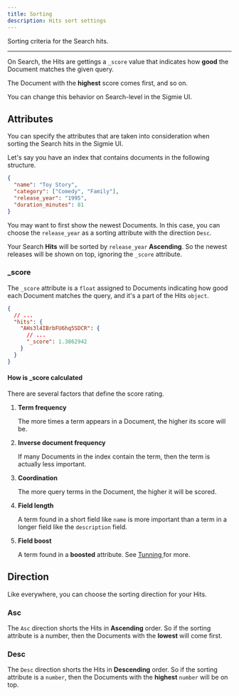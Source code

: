 ```yaml
---
title: Sorting
description: Hits sort settings
---
```


Sorting criteria for the Search hits.

---

On Search, the Hits are gettings a `_score` value that indicates how **good** the Document matches the given query.

The Document with the **highest** score comes first, and so on.

You can change this behavior on Search-level in the Sigmie UI.

 

## Attributes

You can specify the attributes that are taken into consideration when sorting
the Search hits in the Sigmie UI.

Let's say you have an index that contains documents in the following structure.

```json
{
  "name": "Toy Story",
  "category": ["Comedy", "Family"],
  "release_year": "1995",
  "duration_minutes": 81
}
```

You may want to first show the newest Documents. In this case, you can choose the `release_year` as a sorting attribute with the direction `Desc`.

Your Search **Hits** will be sorted by `release_year` **Ascending**. So the newest releases will be shown on top, ignoring the `_score` attribute.

### \_score

The `_score` attribute is a `float` assigned to Documents indicating how good each Document matches the query, and it's a part of the Hits `object`.

```json
{
  // ...
  "hits": {
    "AHs3l4IBrbFU6hq5SDCR": {
      // ...
      "_score": 1.3862942
    }
  }
}
```

#### How is \_score calculated

There are several factors that define the score rating.

1. **Term frequency**

   The more times a term appears in a Document, the higher its score will be.

1. **Inverse document frequency**

   If many Documents in the index contain the term, then the term is actually less important.

1. **Coordination**

   The more query terms in the Document, the higher it will be scored.

1. **Field length**

   A term found in a short field like `name` is more important than a term
   in a longer field like the `description` field.

1. **Field boost**

   A term found in a **boosted** attribute. See [ Tunning ](/docs/search/tuning) for more.

## Direction

Like everywhere, you can choose the sorting direction for your Hits.

### Asc

The `Asc` direction shorts the Hits in **Ascending** order. So if the sorting attribute is a number, then the Documents with the **lowest** will come first.

### Desc

The `Desc` direction shorts the Hits in **Descending** order.
So if the sorting attribute is a `number`, then the Documents with the **highest** `number` will be on top.
